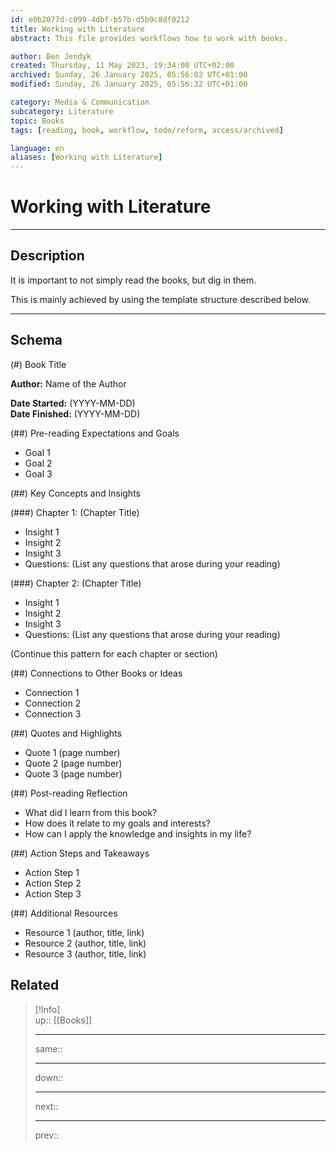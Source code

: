 ```yaml
---
id: e0b2877d-c099-4dbf-b57b-d5b9c8df0212
title: Working with Literature
abstract: This file provides workflows how to work with books.

author: Ben Jendyk
created: Thursday, 11 May 2023, 19:34:00 UTC+02:00
archived: Sunday, 26 January 2025, 05:56:02 UTC+01:00
modified: Sunday, 26 January 2025, 05:56:32 UTC+01:00

category: Media & Communication 
subcategory: Literature 
topic: Books
tags: [reading, book, workflow, todo/reform, access/archived]

language: en
aliases: [Working with Literature]
---
```


# Working with Literature

---

## Description

It is important to not simply read the books, but dig in them.

This is mainly achieved by using the template structure described below.

---

## Schema

(#) Book Title

**Author:** Name of the Author

**Date Started:** (YYYY-MM-DD)  
**Date Finished:** (YYYY-MM-DD)

(##) Pre-reading Expectations and Goals

- Goal 1
- Goal 2
- Goal 3

(##) Key Concepts and Insights

(###) Chapter 1: (Chapter Title)

- Insight 1
- Insight 2
- Insight 3
- Questions: (List any questions that arose during your reading)

(###) Chapter 2: (Chapter Title)

- Insight 1
- Insight 2
- Insight 3
- Questions: (List any questions that arose during your reading)

(Continue this pattern for each chapter or section)

(##) Connections to Other Books or Ideas

- Connection 1
- Connection 2
- Connection 3

(##) Quotes and Highlights

- Quote 1 (page number)
- Quote 2 (page number)
- Quote 3 (page number)

(##) Post-reading Reflection

- What did I learn from this book?
- How does it relate to my goals and interests?
- How can I apply the knowledge and insights in my life?

(##) Action Steps and Takeaways

- Action Step 1
- Action Step 2
- Action Step 3

(##) Additional Resources

- Resource 1 (author, title, link)
- Resource 2 (author, title, link)
- Resource 3 (author, title, link)

## Related

> [!Info]  
> up:: [[Books]]
> - ---
> same::
> - ---
> down::
> - ---
> next::
> - ---
> prev::
